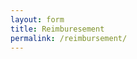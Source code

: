 ```yaml
---
layout: form
title: Reimburesement
permalink: /reimbursement/
---
```

<div id="surveyContainer"></div>

<script type="text/javascript">

Survey.Survey.cssType = "bootstrap";

var surveyJSON = {pages:[{name:"page1",elements:[{type:"panel",name:"etransfer-info",elements:[{type:"text",name:"etransfer-payee",title:"Payee",isRequired:true},{type:"text",name:"etransfer-email",title:"Email",isRequired:true}],title:"E-Transfer Info"},{type:"paneldynamic",name:"receipt-info",title:"Receipts",templateElements:[{type:"text",name:"receipt-date",title:"Date",isRequired:true,inputType:"datetime"},{type:"text",name:"receipt-description",title:"Description",isRequired:true},{type:"text",name:"receipt-amount",title:"Amount",isRequired:true,inputType:"number"},{type:"file",name:"receipt-image",title:"Image",isRequired:true,maxSize:0}],panelCount:1,minPanelCount:1,confirmDelete:true}]}]}

function sendDataToServer(survey) {
    //send Ajax request to your web server.
    console.log(survey)
}

var survey = new Survey.Model(surveyJSON);
$("#surveyContainer").Survey({
    model: survey,
    onComplete: sendDataToServer
});

</script>

